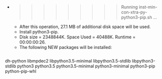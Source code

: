 * >>>>>>>>> Running inst-min-con-xtra-py-python3-pip.sh ...
  * After this operation, 27.1 MB of additional disk space will be used.
  * Install python3-pip.
  * Disk size = 2348844K. Space Used = 40488K. Runtime = 00:00:00:26.
  * The following NEW packages will be installed:
  ```bash
dh-python libmpdec2 libpython3.5-minimal libpython3.5-stdlib libpython3-stdlib
python3 python3.5 python3.5-minimal python3-minimal python3-pip
python-pip-whl
  ```
